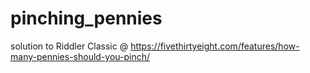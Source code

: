 # pinching_pennies
solution to Riddler Classic @ https://fivethirtyeight.com/features/how-many-pennies-should-you-pinch/
